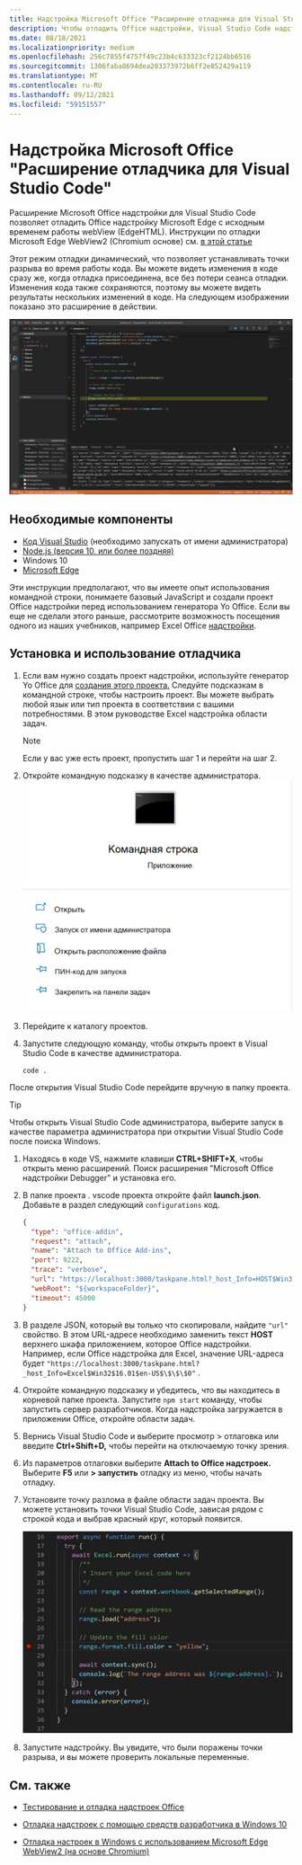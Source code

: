 ```yaml
---
title: Надстройка Microsoft Office "Расширение отладчика для Visual Studio Code"
description: Чтобы отладить Office надстройки, Visual Studio Code надстройки Microsoft Office надстройки.
ms.date: 08/18/2021
ms.localizationpriority: medium
ms.openlocfilehash: 256c7855f4757f49c23b4c633323cf2124bb6516
ms.sourcegitcommit: 1306faba8694dea203373972b6ff2e852429a119
ms.translationtype: MT
ms.contentlocale: ru-RU
ms.lasthandoff: 09/12/2021
ms.locfileid: "59151557"
---
```

# <a name="microsoft-office-add-in-debugger-extension-for-visual-studio-code"></a>Надстройка Microsoft Office "Расширение отладчика для Visual Studio Code"

Расширение Microsoft Office надстройки для Visual Studio Code позволяет отладить Office надстройку Microsoft Edge с исходным временем работы webView (EdgeHTML). Инструкции по отладки Microsoft Edge WebView2 (Chromium основе) см. [в этой статье](./debug-desktop-using-edge-chromium.md)

Этот режим отладки динамический, что позволяет устанавливать точки разрыва во время работы кода. Вы можете видеть изменения в коде сразу же, когда отладка присоединена, все без потери сеанса отладки. Изменения кода также сохраняются, поэтому вы можете видеть результаты нескольких изменений в коде. На следующем изображении показано это расширение в действии.

![Office Расширение надстройки Debugger Extension, отладка раздела Excel надстроек.](../images/vs-debugger-extension-for-office-addins.jpg)

## <a name="prerequisites"></a>Необходимые компоненты

- [Код Visual Studio](https://code.visualstudio.com/) (необходимо запускать от имени администратора)
- [Node.js (версия 10. или более поздняя)](https://nodejs.org/)
- Windows 10
- [Microsoft Edge](https://www.microsoft.com/edge)

Эти инструкции предполагают, что вы имеете опыт использования командной строки, понимаете базовый JavaScript и создали проект Office надстройки перед использованием генератора Yo Office. Если вы еще не сделали этого раньше, рассмотрите возможность посещения одного из наших учебников, например Excel Office [надстройки](../tutorials/excel-tutorial.md).

## <a name="install-and-use-the-debugger"></a>Установка и использование отладчика

1. Если вам нужно создать проект надстройки, используйте генератор Yo Office для [создания этого проекта.](../quickstarts/excel-quickstart-jquery.md?tabs=yeomangenerator) Следуйте подсказкам в командной строке, чтобы настроить проект. Вы можете выбрать любой язык или тип проекта в соответствии с вашими потребностями. В этом руководстве Excel надстройка области задач.

    > [!NOTE]
    > Если у вас уже есть проект, пропустить шаг 1 и перейти на шаг 2.

1. Откройте командную подсказку в качестве администратора.
   ![Параметры командной подсказки, в том числе "запуск в качестве администратора" в Windows 10.](../images/run-as-administrator-vs-code.jpg)

1. Перейдите к каталогу проектов.

1. Запустите следующую команду, чтобы открыть проект в Visual Studio Code в качестве администратора.

    ```command&nbsp;line
    code .
    ```

  После открытия Visual Studio Code перейдите вручную в папку проекта.

  > [!TIP]
  > Чтобы открыть Visual Studio Code администратора, выберите  запуск в качестве параметра администратора при открытии Visual Studio Code после поиска Windows.

1. Находясь в коде VS, нажмите клавиши **CTRL+SHIFT+X**, чтобы открыть меню расширений. Поиск расширения "Microsoft Office надстройки Debugger" и установка его.

1. В папке проекта . vscode проекта откройте файл **launch.json**. Добавьте в раздел следующий `configurations` код.

    ```JSON
    {
      "type": "office-addin",
      "request": "attach",
      "name": "Attach to Office Add-ins",
      "port": 9222,
      "trace": "verbose",
      "url": "https://localhost:3000/taskpane.html?_host_Info=HOST$Win32$16.01$en-US$$$$0",
      "webRoot": "${workspaceFolder}",
      "timeout": 45000
    }
    ```

1. В разделе JSON, который вы только что скопировали, найдите `"url"` свойство. В этом URL-адресе необходимо заменить текст **HOST** верхнего шкафа приложением, которое Office надстройки. Например, если Office надстройка для Excel, значение URL-адреса будет `"https://localhost:3000/taskpane.html?_host_Info=Excel$Win32$16.01$en-US$\$\$\$0"` .

1. Откройте командную подсказку и убедитесь, что вы находитесь в корневой папке проекта. Запустите `npm start` команду, чтобы запустить сервер разработчиков. Когда надстройка загружается в приложении Office, откройте области задач.

1. Вернись Visual Studio Code и выберите просмотр > отлаговка или введите **Ctrl+Shift+D,** чтобы перейти на отключаемую точку зрения. 

1. Из параметров отлаговки выберите **Attach to Office надстроек.** Выберите **F5** или **> запустить** отладку из меню, чтобы начать отладку.

1. Установите точку разлома в файле области задач проекта. Вы можете установить точки Visual Studio Code, зависая рядом с строкой кода и выбрав красный круг, который появится.

    ![Красный круг отображается на строке кода в Visual Studio Code.](../images/set-breakpoint.jpg)

1. Запустите надстройку. Вы увидите, что были поражены точки разрыва, и вы можете проверить локальные переменные.

## <a name="see-also"></a>См. также

- [Тестирование и отладка надстроек Office](test-debug-office-add-ins.md)

- [Отладка надстроек с помощью средств разработчика в Windows 10](debug-add-ins-using-f12-developer-tools-on-windows-10.md)

- [Отладка настроек в Windows с использованием Microsoft Edge WebView2 (на основе Chromium)](debug-desktop-using-edge-chromium.md)
